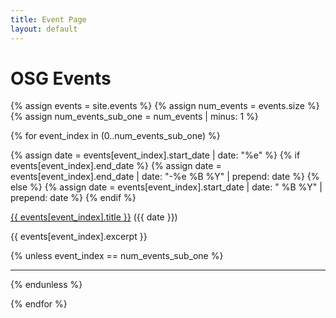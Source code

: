 ```yaml
---
title: Event Page
layout: default
---
```


<h1>OSG Events</h1>

{% assign events = site.events %}
{% assign num_events = events.size %}
{% assign num_events_sub_one = num_events | minus: 1 %}

{% for event_index in (0..num_events_sub_one) %}

{% assign date = events[event_index].start_date | date: "%e" %}
{% if events[event_index].end_date %}
{% assign date = events[event_index].end_date | date: "-%e %B %Y" | prepend: date %}
{% else %}
{% assign date = events[event_index].start_date | date: " %B %Y" | prepend: date %}
{% endif %}

<a href="{{ events[event_index].url | relative_url }}">{{ events[event_index].title }}</a> ({{ date }})

{{ events[event_index].excerpt }}

{% unless event_index == num_events_sub_one %}
<hr/>
{% endunless %}

{% endfor %}


